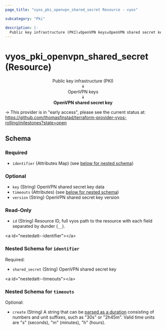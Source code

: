 ```yaml
---
page_title: "vyos_pki_openvpn_shared_secret Resource - vyos"

subcategory: "Pki"

description: |- 
  Public key infrastructure (PKI)⯯OpenVPN keys⯯OpenVPN shared secret key
---
```


# vyos_pki_openvpn_shared_secret (Resource)
<center>

Public key infrastructure (PKI)  
⯯  
OpenVPN keys  
⯯  
**OpenVPN shared secret key**


</center>

-> This provider is in "early access", please see the current status at: https://github.com/thomasfinstad/terraform-provider-vyos-rolling/milestones?state=open

## Schema

### Required

- `identifier` (Attributes Map) (see [below for nested schema](#nestedatt--identifier))

### Optional

- `key` (String) OpenVPN shared secret key data
- `timeouts` (Attributes) (see [below for nested schema](#nestedatt--timeouts))
- `version` (String) OpenVPN shared secret key version

### Read-Only

- `id` (String) Resource ID, full vyos path to the resource with each field separated by dunder (`__`).

&lt;a id=&#34;nestedatt--identifier&#34;&gt;&lt;/a&gt;
### Nested Schema for `identifier`

Required:

- `shared_secret` (String) OpenVPN shared secret key


&lt;a id=&#34;nestedatt--timeouts&#34;&gt;&lt;/a&gt;
### Nested Schema for `timeouts`

Optional:

- `create` (String) A string that can be [parsed as a duration](https://pkg.go.dev/time#ParseDuration) consisting of numbers and unit suffixes, such as &#34;30s&#34; or &#34;2h45m&#34;. Valid time units are &#34;s&#34; (seconds), &#34;m&#34; (minutes), &#34;h&#34; (hours).  
